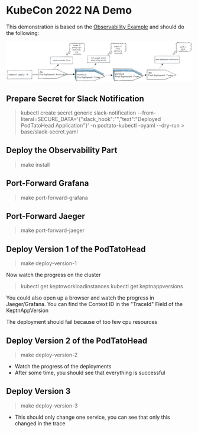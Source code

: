 # KubeCon 2022 NA Demo

This demonstration is based on the [Observability Example](../observability) and should do the following:

![img.png](assets/big-picture.png)

## Prepare Secret for Slack Notification
> kubectl create secret generic slack-notification --from-literal=SECURE_DATA='{"slack_hook":"<hook>","text":"Deployed PodTatoHead Application"}' -n podtato-kubectl -oyaml --dry-run > base/slack-secret.yaml

## Deploy the Observability Part
> make install

## Port-Forward Grafana
> make port-forward-grafana

## Port-Forward Jaeger
> make port-forward-jaeger

## Deploy Version 1 of the PodTatoHead
> make deploy-version-1

Now watch the progress on the cluster
> kubectl get keptnworkloadinstances
> kubectl get keptnappversions

You could also open up a browser and watch the progress in Jaeger/Grafana. You can find the Context ID in the "TraceId" Field of the KeptnAppVersion

The deployment should fail because of too few cpu resources

## Deploy Version 2 of the PodTatoHead
> make deploy-version-2

* Watch the progress of the deployments
* After some time, you should see that everything is successful

## Deploy Version 3
> make deploy-version-3

* This should only change one service, you can see that only this changed in the trace

